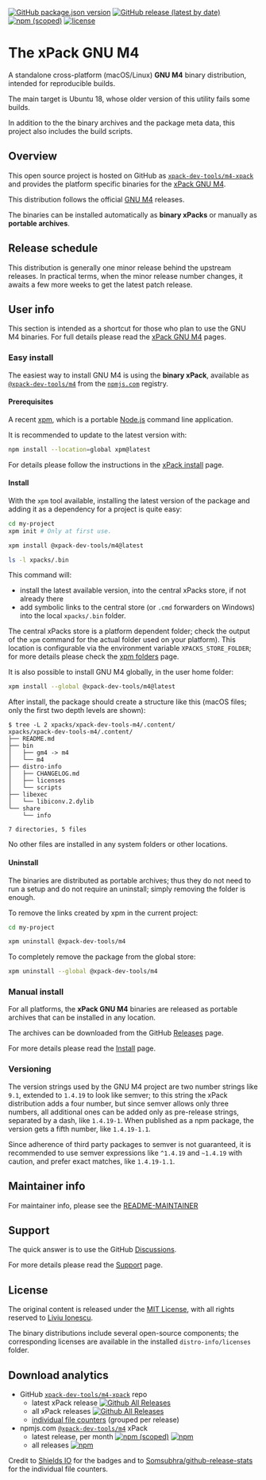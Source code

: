 
[![GitHub package.json version](https://img.shields.io/github/package-json/v/xpack-dev-tools/m4-xpack)](https://github.com/xpack-dev-tools/m4-xpack/blob/xpack/package.json)
[![GitHub release (latest by date)](https://img.shields.io/github/v/release/xpack-dev-tools/m4-xpack)](https://github.com/xpack-dev-tools/m4-xpack/releases/)
[![npm (scoped)](https://img.shields.io/npm/v/@xpack-dev-tools/m4.svg?color=blue)](https://www.npmjs.com/package/@xpack-dev-tools/m4/)
[![license](https://img.shields.io/github/license/xpack-dev-tools/m4-xpack)](https://github.com/xpack-dev-tools/m4-xpack/blob/xpack/LICENSE)

# The xPack GNU M4

A standalone cross-platform (macOS/Linux) **GNU M4**
binary distribution, intended for reproducible builds.

The main target is Ubuntu 18, whose older version of this utility
fails some builds.

In addition to the the binary archives and the package meta data,
this project also includes the build scripts.

## Overview

This open source project is hosted on GitHub as
[`xpack-dev-tools/m4-xpack`](https://github.com/xpack-dev-tools/m4-xpack)
and provides the platform specific binaries for the
[xPack GNU M4](https://xpack.github.io/m4/).

This distribution follows the official
[GNU M4](https://www.gnu.org/software/m4/) releases.

The binaries can be installed automatically as **binary xPacks** or manually as
**portable archives**.

## Release schedule

This distribution is generally one minor release behind the upstream releases.
In practical terms, when the minor release number changes, it awaits a few
more weeks to get the latest patch release.

## User info

This section is intended as a shortcut for those who plan
to use the GNU M4 binaries. For full details please read the
[xPack GNU M4](https://xpack.github.io/m4/) pages.

### Easy install

The easiest way to install GNU M4 is using the **binary xPack**, available as
[`@xpack-dev-tools/m4`](https://www.npmjs.com/package/@xpack-dev-tools/m4)
from the [`npmjs.com`](https://www.npmjs.com) registry.

#### Prerequisites

A recent [xpm](https://xpack.github.io/xpm/),
which is a portable [Node.js](https://nodejs.org/) command line application.

It is recommended to update to the latest version with:

```sh
npm install --location=global xpm@latest
```

For details please follow the instructions in the
[xPack install](https://xpack.github.io/install/) page.

#### Install

With the `xpm` tool available, installing
the latest version of the package and adding it as
a dependency for a project is quite easy:

```sh
cd my-project
xpm init # Only at first use.

xpm install @xpack-dev-tools/m4@latest

ls -l xpacks/.bin
```

This command will:

- install the latest available version,
into the central xPacks store, if not already there
- add symbolic links to the central store
(or `.cmd` forwarders on Windows) into
the local `xpacks/.bin` folder.

The central xPacks store is a platform dependent
folder; check the output of the `xpm` command for the actual
folder used on your platform).
This location is configurable via the environment variable
`XPACKS_STORE_FOLDER`; for more details please check the
[xpm folders](https://xpack.github.io/xpm/folders/) page.

It is also possible to install GNU M4 globally, in the user home folder:

```sh
xpm install --global @xpack-dev-tools/m4@latest
```

After install, the package should create a structure like this (macOS files;
only the first two depth levels are shown):

```console
$ tree -L 2 xpacks/xpack-dev-tools-m4/.content/
xpacks/xpack-dev-tools-m4/.content/
├── README.md
├── bin
│   ├── gm4 -> m4
│   └── m4
├── distro-info
│   ├── CHANGELOG.md
│   ├── licenses
│   └── scripts
├── libexec
│   └── libiconv.2.dylib
└── share
    └── info

7 directories, 5 files
```

No other files are installed in any system folders or other locations.

#### Uninstall

The binaries are distributed as portable archives; thus they do not need
to run a setup and do not require an uninstall; simply removing the
folder is enough.

To remove the links created by xpm in the current project:

```sh
cd my-project

xpm uninstall @xpack-dev-tools/m4
```

To completely remove the package from the global store:

```sh
xpm uninstall --global @xpack-dev-tools/m4
```

### Manual install

For all platforms, the **xPack GNU M4**
binaries are released as portable
archives that can be installed in any location.

The archives can be downloaded from the
GitHub [Releases](https://github.com/xpack-dev-tools/m4-xpack/releases/)
page.

For more details please read the
[Install](https://xpack.github.io/m4/install/) page.

### Versioning

The version strings used by the GNU M4 project are two number strings
like `9.1`, extended to `1.4.19` to look like semver;
to this string the xPack distribution adds a four number,
but since semver allows only three numbers, all additional ones can
be added only as pre-release strings, separated by a dash,
like `1.4.19-1`. When published as a npm package, the version gets
a fifth number, like `1.4.19-1.1`.

Since adherence of third party packages to semver is not guaranteed,
it is recommended to use semver expressions like `^1.4.19` and `~1.4.19`
with caution, and prefer exact matches, like `1.4.19-1.1`.

## Maintainer info

For maintainer info, please see the
[README-MAINTAINER](https://github.com/xpack-dev-tools/m4-xpack/blob/xpack/README-MAINTAINER.md)

## Support

The quick answer is to use the GitHub
[Discussions](https://github.com/xpack-dev-tools/m4-xpack/discussions/).

For more details please read the
[Support](https://xpack.github.io/m4/support/) page.

## License

The original content is released under the
[MIT License](https://opensource.org/licenses/MIT), with all rights
reserved to [Liviu Ionescu](https://github.com/ilg-ul/).

The binary distributions include several open-source components; the
corresponding licenses are available in the installed
`distro-info/licenses` folder.

## Download analytics

- GitHub [`xpack-dev-tools/m4-xpack`](https://github.com/xpack-dev-tools/m4-xpack/) repo
  - latest xPack release
[![Github All Releases](https://img.shields.io/github/downloads/xpack-dev-tools/m4-xpack/latest/total.svg)](https://github.com/xpack-dev-tools/m4-xpack/releases/)
  - all xPack releases [![Github All Releases](https://img.shields.io/github/downloads/xpack-dev-tools/m4-xpack/total.svg)](https://github.com/xpack-dev-tools/m4-xpack/releases/)
  - [individual file counters](https://somsubhra.github.io/github-release-stats/?username=xpack-dev-tools&repository=m4-xpack) (grouped per release)
- npmjs.com [`@xpack-dev-tools/m4`](https://www.npmjs.com/package/@xpack-dev-tools/m4/) xPack
  - latest release, per month
[![npm (scoped)](https://img.shields.io/npm/v/@xpack-dev-tools/m4.svg)](https://www.npmjs.com/package/@xpack-dev-tools/m4/)
[![npm](https://img.shields.io/npm/dm/@xpack-dev-tools/m4.svg)](https://www.npmjs.com/package/@xpack-dev-tools/m4/)
  - all releases [![npm](https://img.shields.io/npm/dt/@xpack-dev-tools/m4.svg)](https://www.npmjs.com/package/@xpack-dev-tools/m4/)

Credit to [Shields IO](https://shields.io) for the badges and to
[Somsubhra/github-release-stats](https://github.com/Somsubhra/github-release-stats)
for the individual file counters.
